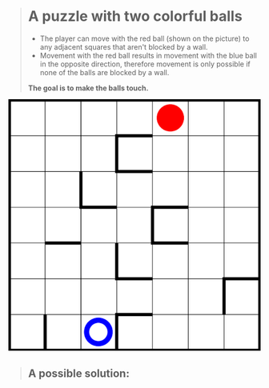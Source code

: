 ># **A puzzle with two colorful balls**
> - The player can move with the red ball (shown on the picture) to any adjacent squares that aren't blocked by a wall.  
> - Movement with the red ball results in movement with the blue ball in the opposite direction, therefore movement is only possible if none of the balls are blocked by a wall.  
>
> **The goal is to make the balls touch.**

![](assets/twoballspuzzle.png)

>## **A possible solution:**
